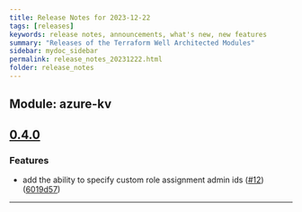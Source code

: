 ```yaml
---
title: Release Notes for 2023-12-22
tags: [releases]
keywords: release notes, announcements, what's new, new features
summary: "Releases of the Terraform Well Architected Modules"
sidebar: mydoc_sidebar
permalink: release_notes_20231222.html
folder: release_notes
---
```


## Module: azure-kv
## [0.4.0](https://github.com/CloudNationHQ/terraform-azure-kv/releases/tag/v0.4.0)


### Features

* add the ability to specify custom role assignment admin ids ([#12](https://github.com/CloudNationHQ/terraform-azure-kv/issues/12)) ([6019d57](https://github.com/CloudNationHQ/terraform-azure-kv/commit/6019d57c2275c4a92160d31b49368078817a84fa))

---


